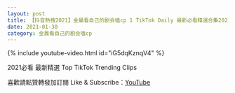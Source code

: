 ```yaml
---
layout: post
title: 【抖音熱搜2021】金晨看自己的剧会嗑cp 1 TikTok Daily 最新必看精選合集2021 01 30
date: 2021-01-30
category: 金晨看自己的剧会嗑cp
---
```


{% include youtube-video.html id="iG5dqKznqV4" %}

2021必看 最新精選 Top TikTok Trending Clips

喜歡請點贊轉發加訂閱 Like & Subscribe：[YouTube](https://www.youtube.com/channel/UCAoR7VcanIPd04uEq_GIylA/videos)

